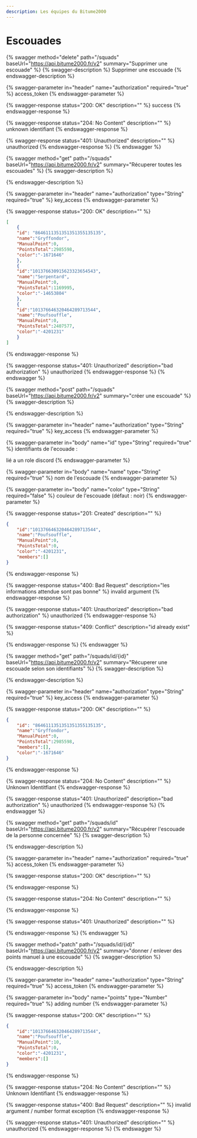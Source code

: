 ```yaml
---
description: Les équipes du Bitume2000
---
```


# Escouades

{% swagger method="delete" path="/squads" baseUrl="https://api.bitume2000.fr/v2" summary="Supprimer une escouade" %}
{% swagger-description %}
Supprimer une escouade
{% endswagger-description %}

{% swagger-parameter in="header" name="authorization" required="true" %}
access_token
{% endswagger-parameter %}

{% swagger-response status="200: OK" description="" %}
success
{% endswagger-response %}

{% swagger-response status="204: No Content" description="" %}
unknown identifiant
{% endswagger-response %}

{% swagger-response status="401: Unauthorized" description="" %}
unauthorized
{% endswagger-response %}
{% endswagger %}

{% swagger method="get" path="/squads" baseUrl="https://api.bitume2000.fr/v2" summary="Récuperer toutes les escouades" %}
{% swagger-description %}

{% endswagger-description %}

{% swagger-parameter in="header" name="authorization" type="String" required="true" %}
key_access
{% endswagger-parameter %}

{% swagger-response status="200: OK" description="" %}
```json
[
    {
    "id": "8646111351351351355135135",
    "name":"Gryffondor",
    "ManualPoint":0,
    "PointsTotal":2985598,
    "color":"-1671646"
    },
    {
    "id":"101376630915623323654543",
    "name":"Serpentard",
    "ManualPoint":0,
    "PointsTotal":1169995,
    "color":"-14653804"
    },
    {
    "id":"101376646320464289713544",
    "name":"Poufsouffle",
    "ManualPoint":0,
    "PointsTotal":2407577,
    "color":"-4201231"
    }
]
```
{% endswagger-response %}

{% swagger-response status="401: Unauthorized" description="bad authorization" %}
unauthorized
{% endswagger-response %}
{% endswagger %}

{% swagger method="post" path="/squads" baseUrl="https://api.bitume2000.fr/v2" summary="créer une escouade" %}
{% swagger-description %}

{% endswagger-description %}

{% swagger-parameter in="header" name="authorization" type="String" required="true" %}
key_access
{% endswagger-parameter %}

{% swagger-parameter in="body" name="id" type="String" required="true" %}
identifiants de l'ecouade :

lié a un role discord
{% endswagger-parameter %}

{% swagger-parameter in="body" name="name" type="String" required="true" %}
nom de l'escouade
{% endswagger-parameter %}

{% swagger-parameter in="body" name="color" type="String" required="false" %}
couleur de l'escouade (défaut : noir)
{% endswagger-parameter %}

{% swagger-response status="201: Created" description="" %}
```json
{
    "id":"101376646320464289713544",
    "name":"Poufsouffle",
    "ManualPoint":0,
    "PointsTotal":0,
    "color":"-4201231",
    "members":[]
}
```
{% endswagger-response %}

{% swagger-response status="400: Bad Request" description="les informations attendue sont pas bonne" %}
invalid argument
{% endswagger-response %}

{% swagger-response status="401: Unauthorized" description="bad authorization" %}
unauthorized
{% endswagger-response %}

{% swagger-response status="409: Conflict" description="id already exist" %}

{% endswagger-response %}
{% endswagger %}

{% swagger method="get" path="/squads/id/{id}" baseUrl="https://api.bitume2000.fr/v2" summary="Récuperer une escouade selon son identifiants" %}
{% swagger-description %}

{% endswagger-description %}

{% swagger-parameter in="header" name="authorization" type="String" required="true" %}
key_access
{% endswagger-parameter %}

{% swagger-response status="200: OK" description="" %}
```json
{
    "id": "8646111351351351355135135",
    "name":"Gryffondor",
    "ManualPoint":0,
    "PointsTotal":2985598,
    "members":[],
    "color":"-1671646"
}
```
{% endswagger-response %}

{% swagger-response status="204: No Content" description="" %}
Unknown Identitfiant
{% endswagger-response %}

{% swagger-response status="401: Unauthorized" description="bad authorization" %}
unauthorized
{% endswagger-response %}
{% endswagger %}

{% swagger method="get" path="/squads/id" baseUrl="https://api.bitume2000.fr/v2" summary="Récupérer l'escouade de la personne concernée" %}
{% swagger-description %}

{% endswagger-description %}

{% swagger-parameter in="header" name="authorization" required="true" %}
access_token
{% endswagger-parameter %}

{% swagger-response status="200: OK" description="" %}

{% endswagger-response %}

{% swagger-response status="204: No Content" description="" %}

{% endswagger-response %}

{% swagger-response status="401: Unauthorized" description="" %}

{% endswagger-response %}
{% endswagger %}

{% swagger method="patch" path="/squads/id/{id}" baseUrl="https://api.bitume2000.fr/v2" summary="donner / enlever des points manuel à une escouade" %}
{% swagger-description %}

{% endswagger-description %}

{% swagger-parameter in="header" name="authorization" type="String" required="true" %}
access_token
{% endswagger-parameter %}

{% swagger-parameter in="body" name="points" type="Number" required="true" %}
adding number
{% endswagger-parameter %}

{% swagger-response status="200: OK" description="" %}
```json
{
    "id":"101376646320464289713544",
    "name":"Poufsouffle",
    "ManualPoint":10,
    "PointsTotal":0,
    "color":"-4201231",
    "members":[]
}
```
{% endswagger-response %}

{% swagger-response status="204: No Content" description="" %}
Unknown Identifiant
{% endswagger-response %}

{% swagger-response status="400: Bad Request" description="" %}
invalid argument / number format exception
{% endswagger-response %}

{% swagger-response status="401: Unauthorized" description="" %}
unauthorized
{% endswagger-response %}
{% endswagger %}
